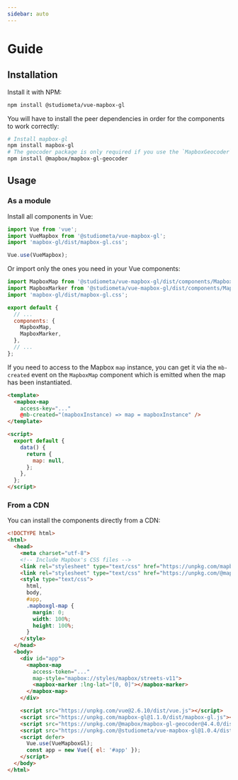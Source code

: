 ```yaml
---
sidebar: auto
---
```


# Guide

## Installation

Install it with NPM:

```bash
npm install @studiometa/vue-mapbox-gl
```

You will have to install the peer dependencies in order for the components to work correctly:

```bash
# Install mapbox-gl
npm install mapbox-gl
# The geocoder package is only required if you use the `MapboxGeocoder` component
npm install @mapbox/mapbox-gl-geocoder
```

## Usage

### As a module

Install all components in Vue:

```js
import Vue from 'vue';
import VueMapbox from '@studiometa/vue-mapbox-gl';
import 'mapbox-gl/dist/mapbox-gl.css';

Vue.use(VueMapbox);
```

Or import only the ones you need in your Vue components:

```js
import MapboxMap from '@studiometa/vue-mapbox-gl/dist/components/MapboxMap';
import MapboxMarker from '@studiometa/vue-mapbox-gl/dist/components/MapboxMarker';
import 'mapbox-gl/dist/mapbox-gl.css';

export default {
  // ...
  components: {
    MapboxMap,
    MapboxMarker,
  },
  // ...
};
```

If you need to access to the Mapbox `map` instance, you can get it via the `mb-created` event on the `MapboxMap` component which is emitted when the map has been instantiated.

```html
<template>
  <mapbox-map
    access-key="..."
    @mb-created="(mapboxInstance) => map = mapboxInstance" />
</template>

<script>
  export default {
    data() {
      return {
        map: null,
      };
    },
  };
</script>
```

### From a CDN

You can install the components directly from a CDN:

```html
<!DOCTYPE html>
<html>
  <head>
    <meta charset="utf-8">
    <!-- Include Mapbox's CSS files -->
    <link rel="stylesheet" type="text/css" href="https://unpkg.com/mapbox-gl@1.1.0/dist/mapbox-gl.css">
    <link rel="stylesheet" type="text/css" href="https://unpkg.com/@mapbox/mapbox-gl-geocoder@4.4.0/dist/mapbox-gl-geocoder.css">
    <style type="text/css">
      html,
      body,
      #app,
      .mapboxgl-map {
        margin: 0;
        width: 100%;
        height: 100%;
      }
    </style>
  </head>
  <body>
    <div id="app">
      <mapbox-map
        access-token="..."
        map-style="mapbox://styles/mapbox/streets-v11">
        <mapbox-marker :lng-lat="[0, 0]"></mapbox-marker>
      </mapbox-map>
    </div>

    <script src="https://unpkg.com/vue@2.6.10/dist/vue.js"></script>
    <script src="https://unpkg.com/mapbox-gl@1.1.0/dist/mapbox-gl.js"></script>
    <script src="https://unpkg.com/@mapbox/mapbox-gl-geocoder@4.4.0/dist/mapbox-gl-geocoder.min.js"></script>
    <script src="https://unpkg.com/@studiometa/vue-mapbox-gl@1.0.4/dist/VueMapboxGl.umd.min.js"></script>
    <script defer>
      Vue.use(VueMapboxGl);
      const app = new Vue({ el: '#app' });
    </script>
  </body>
</html>
```
